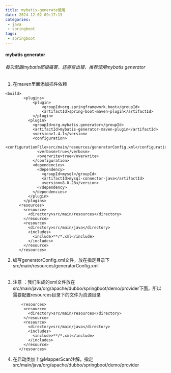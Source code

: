 ```yaml
---
title: mybatis-generate使用
date: 2024-12-02 09:17:13
categories:
 - java
 - springboot
tags: 
 - springboot
---
```


#### mybatis generator
###### 每次配置mybatis都很痛苦，还容易出错，推荐使用mybatis generator
1. 在maven里面添加插件依赖
```
<build>
        <plugins>
            <plugin>
                <groupId>org.springframework.boot</groupId>
                <artifactId>spring-boot-maven-plugin</artifactId>
            </plugin>
          <plugin>
            <groupId>org.mybatis.generator</groupId>
            <artifactId>mybatis-generator-maven-plugin</artifactId>
            <version>1.4.1</version>
            <configuration>
              <configurationFile>src/main/resources/generatorConfig.xml</configurationFile>
              <verbose>true</verbose>
              <overwrite>true</overwrite>
            </configuration>
            <dependencies>
              <dependency>
                <groupId>mysql</groupId>
                <artifactId>mysql-connector-java</artifactId>
                <version>8.0.28</version>
              </dependency>
            </dependencies>
          </plugin>
        </plugins>
      <resources>
        <resource>
          <directory>src/main/resources</directory>
        </resource>
        <resource>
          <directory>src/main/java</directory>
          <includes>
            <include>**/*.xml</include>
          </includes>
        </resource>
      </resources>
```
2. 编写generatorConfig.xml文件，放在指定目录下src/main/resources/generatorConfig.xml
<?xml version="1.0" encoding="UTF-8"?>
<!DOCTYPE generatorConfiguration
    PUBLIC "-//mybatis.org//DTD MyBatis Generator Configuration 1.0//EN"
    "http://mybatis.org/dtd/mybatis-generator-config_1_0.dtd">
<generatorConfiguration>
    <context id="MySQLTables" targetRuntime="MyBatis3">
        <!-- 数据库连接配置 -->
        <jdbcConnection
            driverClass="com.mysql.cj.jdbc.Driver"
            connectionURL="jdbc:mysql://localhost:3306/test?useUnicode=true&amp;characterEncoding=UTF-8&amp;serverTimezone=Asia/Shanghai"
            userId="root"
            password="">
        </jdbcConnection>
     <!-- Java类型解析器 -->
        <javaTypeResolver>
            <property name="forceBigDecimals" value="false"/>
        </javaTypeResolver>
        <!-- 实体类生成配置 -->
        <javaModelGenerator targetPackage="org.apache.dubbo.springboot.demo.provider.entity"
            targetProject="src/main/java">
            <property name="enableSubPackages" value="true"/>
            <property name="trimStrings" value="true"/>
        </javaModelGenerator>
        <!-- Mapper XML文件生成配置 -->
        <sqlMapGenerator targetPackage="mapper"
            targetProject="src/main/java/org/apache/dubbo/springboot/demo/provider">
            <property name="enableSubPackages" value="true"/>
        </sqlMapGenerator>
        <!-- Mapper接口生成配置 -->
        <javaClientGenerator type="XMLMAPPER"
            targetPackage="org.apache.dubbo.springboot.demo.provider.mapper"
            targetProject="src/main/java">
            <property name="enableSubPackages" value="true"/>
        </javaClientGenerator>
        <!-- 要生成的表配置 -->
        <table tableName="Student" domainObjectName="Student"
            enableCountByExample="false" enableUpdateByExample="false"
            enableDeleteByExample="false" enableSelectByExample="false"
            selectByExampleQueryId="false">
            <property name="useActualColumnNames" value="false"/>
        </table>
    </context>
</generatorConfiguration>

3.  注意 ：我们生成的xml文件放在src/main/java/org/apache/dubbo/springboot/demo/provider下面，所以需要配置resources目录下的文件为资源目录
```
       <resources>
        <resource>
          <directory>src/main/resources</directory>
        </resource>
        <resource>
          <directory>src/main/java</directory>
          <includes>
            <include>**/*.xml</include>
          </includes>
        </resource>
      </resources>
```
4.  在启动类加上@MapperScan注解，指定src/main/java/org/apache/dubbo/springboot/demo/provider